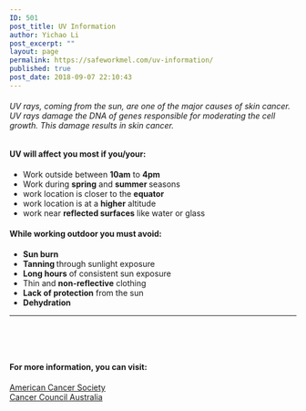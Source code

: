 ```yaml
---
ID: 501
post_title: UV Information
author: Yichao Li
post_excerpt: ""
layout: page
permalink: https://safeworkmel.com/uv-information/
published: true
post_date: 2018-09-07 22:10:43
---
```

<p></p>

<!-- wp:paragraph -->
</p><h6>UV rays, coming from the sun, are one of the major causes of skin cancer. UV rays damage the DNA of genes responsible for moderating the cell growth. This damage results in skin cancer.</h6><h4><b>UV will affect you most if you/your:</b></h4><ul><li>Work outside between <b>10am</b> to <b>4pm</b></li><li>Work during <b>spring</b> and <b>summer </b>seasons</li><li>work location is closer to the <b>equator</b></li><li>work location is at a <b>higher</b> altitude</li><li>work near <b>reflected surfaces</b> like water or glass</li></ul><h4><b>While working outdoor you must avoid:</b></h4><ul><li><b>Sun burn</b></li><li><b>Tanning </b>through sunlight exposure</li><li><b>Long hours</b> of consistent sun exposure</li><li>Thin and <b>non-reflective</b> clothing</li><li><b>Lack of protection</b> from the sun</li><li><b>Dehydration</b></li></ul><p>
<!-- /wp:paragraph -->

<p></p>
<p></p>

<!-- wp:separator -->
</p><hr /><p>
<!-- /wp:separator -->

<p></p>
<p></p>

<!-- wp:paragraph -->
</p><p> </p><p> </p><p>
<!-- /wp:paragraph -->

<p></p>
<p></p>

<!-- wp:heading {"level":4} -->
</p><h4>For more information, you can visit:</h4><p>
<!-- /wp:heading -->

<p></p>
<p></p>

<!-- wp:paragraph -->
</p><p><a href="https://www.cancer.org/cancer/cancer-causes/radiation-exposure/uv-radiation.html">American Cancer Society</a><br /><a href="https://www.cancer.org.au/preventing-cancer/workplace-cancer/uv-radiation.html">Cancer Council Australia</a></p><p>
<!-- /wp:paragraph -->

<p></p>